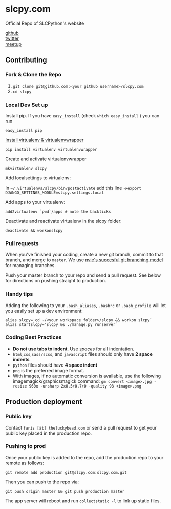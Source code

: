 slcpy.com
=========

Official Repo of SLCPython's website

[github](https://github.com/SLCPython)  
[twitter](https://twitter.com/slcpy)  
[meetup](www.meetup.com/Salt-Lake-City-Python-Web-Developers/)  

## Contributing

### Fork & Clone the Repo

1. `git clone git@github.com:<your github username>/slcpy.com`
2. `cd slcpy`

### Local Dev Set up

Install pip. If you have `easy_install` (check `which easy_install` ) you can 
run 

`easy_install pip`

[Install virtualenv & virtualenvwrapper](http://virtualenv.readthedocs.org/en/latest/virtualenv.html)

`pip install virtualenv virtualenvwrapper`

Create and activate virtualenvwrapper

`mkvirtualenv slcpy`

Add localsettings to virtualenv:

In `~/.virtualenvs/slcpy/bin/postactivate` add this line →`export DJANGO_SETTINGS_MODULE=slcpy.settings.local`

Add apps to your virtualenv:

    add2virtualenv `pwd`/apps # note the backticks

Deactivate and reactivate virtualenv in the slcpy folder:

`deactivate && workonslcpy`

### Pull requests

When you've finished your coding, create a new git branch, commit to that branch, and merge to `master`. We use [nvie's succesful git branching model](nvie.com/posts/a-successful-git-branching-model/) for managing branches.

Push your master branch to your repo and send a pull request. See below for directions on pushing straight to production.

### Handy tips

Adding the following to your `.bash_aliases`, `.bashrc` or `.bash_profile` will let you easily set up a dev environment:

    alias slcpy='cd ~/<your workspace folder>/slcpy && workon slcpy`
    alias startslcpy='slcpy && ./manage.py runserver`
    
### Coding Best Practices

* **Do not use tabs to indent**. Use *spaces* for all indentation.
* `html`,`css`,`sass/scss`, and `javascript` files should only have **2 space indents**
* `python` files should have **4 space indent**
* `png` is the preferred image format.
* With images, if no automatic conversion is available, use the following imagemagick/graphicsmagick command: `gm convert <image>.jpg -resize 960x -unsharp 2x0.5+0.7+0 -quality 98 <image>.png`

## Production deployment

### Public key

Contact `faris [ät] theluckybead.com` or send a pull request to get your public key placed in the production repo.

### Pushing to prod

Once your public key is added to the repo, add the production repo to your remote as follows:

    git remote add production git@slcpy.com:slcpy.com.git

Then you can push to the repo via:

    git push origin master && git push production master
    
The app server will reboot and run `collectstatic -l` to link up static files.
